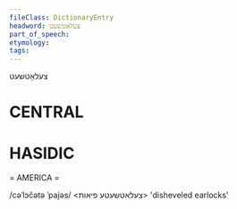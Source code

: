 ```yaml
---
fileClass: DictionaryEntry
headword: צעלאָטשעט
part_of_speech: 
etymology: 
tags: 
---
```

צעלאָטשעט

CENTRAL
========

HASIDIC
=======
= AMERICA = 

/cəˈlɔčətə ˈpajəs/ <צעלאטשעטע פיאות> 'disheveled earlocks'